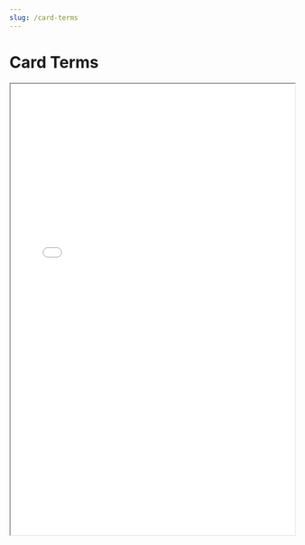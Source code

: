```yaml
---
slug: /card-terms
---
```


# Card Terms

<iframe 
  src="/pdfs/Quartz Card Terms.pdf" 
  width="100%" 
  height="800px"
  style={{border: 'none', marginTop: '1rem'}}
>
  This browser does not support PDFs. Please download the PDF to view it: 
  <a href="/pdfs/Quartz Card Terms.pdf">Download PDF</a>
</iframe> 